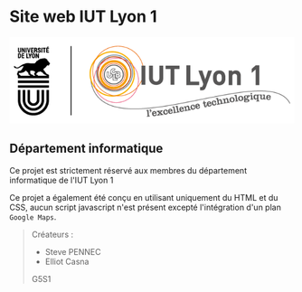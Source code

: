 # Site web IUT Lyon 1

![](assets/img/iut_logo_couleur_200dpi.png)

## Département informatique

Ce projet est strictement réservé aux membres du département informatique de l'IUT Lyon 1

Ce projet a également été conçu en utilisant uniquement du HTML et du CSS, aucun script javascript n'est présent excepté l'intégration d'un plan ` Google Maps `.

> Créateurs :
>
> - Steve PENNEC
> - Elliot Casna
>
> G5S1
